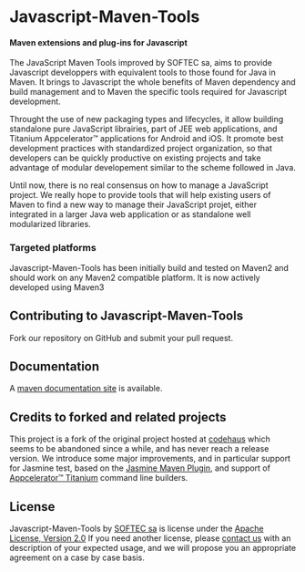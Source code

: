 Javascript-Maven-Tools
======================

#### Maven extensions and plug-ins for Javascript ####

The JavaScript Maven Tools improved by SOFTEC sa, aims to provide Javascript developpers
with equivalent tools to those found for Java in Maven. It brings to Javascript the whole
benefits of Maven dependency and build management and to Maven the specific tools
required for Javascript development.

Throught the use of new packaging types and lifecycles, it allow building standalone pure
JavaScript librairies, part of JEE web applications, and Titanium Appcelerator&trade;
applications for Android and iOS. It promote best development practices with standardized
project organization, so that developers can be quickly productive on existing projects
and take advantage of modular developement similar to the scheme followed in Java.

Until now, there is no real consensus on how to manage a JavaScript project. We really
hope to provide tools that will help existing users of Maven to find a new way to
manage their JavaScript projet, either integrated in a larger Java web application or as
standalone well modularized libraries.

### Targeted platforms ###

Javascript-Maven-Tools has been initially build and tested on Maven2 and should work on
any Maven2 compatible platform. It is now actively developed using Maven3

Contributing to Javascript-Maven-Tools
--------------------------------------

Fork our repository on GitHub and submit your pull request.

Documentation
-------------

A [maven documentation site](http://javascript-maven.softec.lu) is available.

Credits to forked and related projects
--------------------------------------

This project is a fork of the original project hosted at
[codehaus](http://mojo.codehaus.org/javascript-maven-tools/) which seems to be
abandoned since a while, and has never reach a release version. We introduce some major
improvements, and in particular support for Jasmine test, based on the
[Jasmine Maven Plugin](https://github.com/searls/jasmine-maven-plugin), and support
of [Appcelerator&trade; Titanium](http://www.appcelerator.com/) command line builders.

License
-------

Javascript-Maven-Tools by [SOFTEC sa](http://softec.lu) is license under
the [Apache License, Version 2.0](http://www.apache.org/licenses/LICENSE-2.0)
If you need another license, please [contact us](mailto:support@softec.lu)
with an description of your expected usage, and we will propose you an
appropriate agreement on a case by case basis.
